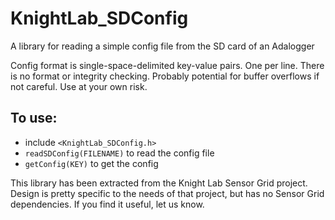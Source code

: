 # KnightLab_SDConfig

A library for reading a simple config file from the SD card of an Adalogger

Config format is single-space-delimited key-value pairs. One per line. There is
no format or integrity checking. Probably potential for buffer overflows if not
careful. Use at your own risk.

## To use:
  - include `<KnightLab_SDConfig.h>`
  - `readSDConfig(FILENAME)` to read the config file
  - `getConfig(KEY)` to get the config

This library has been extracted from the Knight Lab Sensor Grid project. Design is
pretty specific to the needs of that project, but has no Sensor Grid dependencies.
If you find it useful, let us know.
